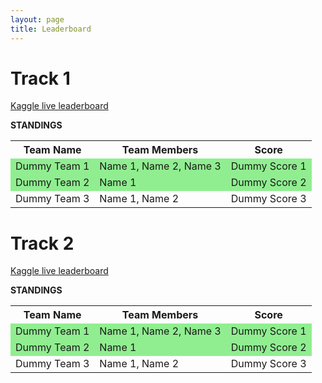 ```yaml
---
layout: page
title: Leaderboard
---
```

<style>
table tr:nth-of-type(2) {background: lightgreen;}
table tr:nth-of-type(3) {background: lightgreen;}
</style>

# Track 1

[Kaggle live leaderboard](https://www.kaggle.com/c/dl-hack-track-1-cv/leaderboard)

**STANDINGS**

<table id="table">
    <tr>
        <th>Team Name</th>
        <th>Team Members</th>
        <th>Score</th>
    </tr>
    <tr>
        <td>Dummy Team 1</td>
        <td>Name 1, Name 2, Name 3</td>
        <td>Dummy Score 1</td>
    </tr>
    <tr>
        <td>Dummy Team 2</td>
        <td>Name 1</td>
        <td>Dummy Score 2</td>
    </tr>
    <tr>
        <td>Dummy Team 3</td>
        <td>Name 1, Name 2</td>
        <td>Dummy Score 3</td>
    </tr>
</table>

# Track 2

[Kaggle live leaderboard]()

**STANDINGS**

<table id="table">
    <tr>
        <th>Team Name</th>
        <th>Team Members</th>
        <th>Score</th>
    </tr>
    <tr>
        <td>Dummy Team 1</td>
        <td>Name 1, Name 2, Name 3</td>
        <td>Dummy Score 1</td>
    </tr>
    <tr>
        <td>Dummy Team 2</td>
        <td>Name 1</td>
        <td>Dummy Score 2</td>
    </tr>
    <tr>
        <td>Dummy Team 3</td>
        <td>Name 1, Name 2</td>
        <td>Dummy Score 3</td>
    </tr>
</table>